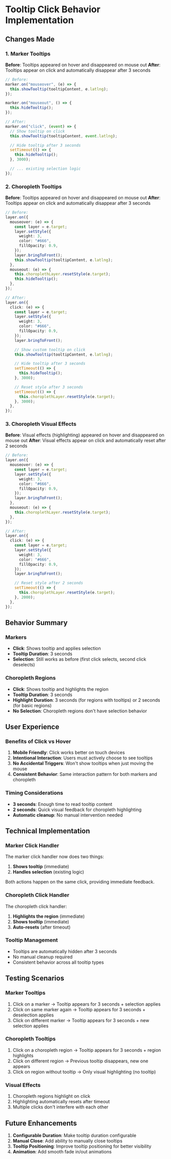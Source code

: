 # Tooltip Click Behavior Implementation

## Changes Made

### 1. **Marker Tooltips**

**Before**: Tooltips appeared on hover and disappeared on mouse out
**After**: Tooltips appear on click and automatically disappear after 3 seconds

```typescript
// Before:
marker.on("mouseover", (e) => {
  this.showTooltip(tooltipContent, e.latlng);
});

marker.on("mouseout", () => {
  this.hideTooltip();
});

// After:
marker.on("click", (event) => {
  // Show tooltip on click
  this.showTooltip(tooltipContent, event.latlng);

  // Hide tooltip after 3 seconds
  setTimeout(() => {
    this.hideTooltip();
  }, 3000);

  // ... existing selection logic
});
```

### 2. **Choropleth Tooltips**

**Before**: Tooltips appeared on hover and disappeared on mouse out
**After**: Tooltips appear on click and automatically disappear after 3 seconds

```typescript
// Before:
layer.on({
  mouseover: (e) => {
    const layer = e.target;
    layer.setStyle({
      weight: 3,
      color: "#666",
      fillOpacity: 0.9,
    });
    layer.bringToFront();
    this.showTooltip(tooltipContent, e.latlng);
  },
  mouseout: (e) => {
    this.choroplethLayer.resetStyle(e.target);
    this.hideTooltip();
  },
});

// After:
layer.on({
  click: (e) => {
    const layer = e.target;
    layer.setStyle({
      weight: 3,
      color: "#666",
      fillOpacity: 0.9,
    });
    layer.bringToFront();

    // Show custom tooltip on click
    this.showTooltip(tooltipContent, e.latlng);

    // Hide tooltip after 3 seconds
    setTimeout(() => {
      this.hideTooltip();
    }, 3000);

    // Reset style after 3 seconds
    setTimeout(() => {
      this.choroplethLayer.resetStyle(e.target);
    }, 3000);
  },
});
```

### 3. **Choropleth Visual Effects**

**Before**: Visual effects (highlighting) appeared on hover and disappeared on mouse out
**After**: Visual effects appear on click and automatically reset after 2 seconds

```typescript
// Before:
layer.on({
  mouseover: (e) => {
    const layer = e.target;
    layer.setStyle({
      weight: 3,
      color: "#666",
      fillOpacity: 0.9,
    });
    layer.bringToFront();
  },
  mouseout: (e) => {
    this.choroplethLayer.resetStyle(e.target);
  },
});

// After:
layer.on({
  click: (e) => {
    const layer = e.target;
    layer.setStyle({
      weight: 3,
      color: "#666",
      fillOpacity: 0.9,
    });
    layer.bringToFront();

    // Reset style after 2 seconds
    setTimeout(() => {
      this.choroplethLayer.resetStyle(e.target);
    }, 2000);
  },
});
```

## Behavior Summary

### **Markers**

- **Click**: Shows tooltip and applies selection
- **Tooltip Duration**: 3 seconds
- **Selection**: Still works as before (first click selects, second click deselects)

### **Choropleth Regions**

- **Click**: Shows tooltip and highlights the region
- **Tooltip Duration**: 3 seconds
- **Highlight Duration**: 3 seconds (for regions with tooltips) or 2 seconds (for basic regions)
- **No Selection**: Choropleth regions don't have selection behavior

## User Experience

### **Benefits of Click vs Hover**

1. **Mobile Friendly**: Click works better on touch devices
2. **Intentional Interaction**: Users must actively choose to see tooltips
3. **No Accidental Triggers**: Won't show tooltips when just moving the mouse
4. **Consistent Behavior**: Same interaction pattern for both markers and choropleth

### **Timing Considerations**

- **3 seconds**: Enough time to read tooltip content
- **2 seconds**: Quick visual feedback for choropleth highlighting
- **Automatic cleanup**: No manual intervention needed

## Technical Implementation

### **Marker Click Handler**

The marker click handler now does two things:

1. **Shows tooltip** (immediate)
2. **Handles selection** (existing logic)

Both actions happen on the same click, providing immediate feedback.

### **Choropleth Click Handler**

The choropleth click handler:

1. **Highlights the region** (immediate)
2. **Shows tooltip** (immediate)
3. **Auto-resets** (after timeout)

### **Tooltip Management**

- Tooltips are automatically hidden after 3 seconds
- No manual cleanup required
- Consistent behavior across all tooltip types

## Testing Scenarios

### **Marker Tooltips**

1. Click on a marker → Tooltip appears for 3 seconds + selection applies
2. Click on same marker again → Tooltip appears for 3 seconds + deselection applies
3. Click on different marker → Tooltip appears for 3 seconds + new selection applies

### **Choropleth Tooltips**

1. Click on a choropleth region → Tooltip appears for 3 seconds + region highlights
2. Click on different region → Previous tooltip disappears, new one appears
3. Click on region without tooltip → Only visual highlighting (no tooltip)

### **Visual Effects**

1. Choropleth regions highlight on click
2. Highlighting automatically resets after timeout
3. Multiple clicks don't interfere with each other

## Future Enhancements

1. **Configurable Duration**: Make tooltip duration configurable
2. **Manual Close**: Add ability to manually close tooltips
3. **Tooltip Positioning**: Improve tooltip positioning for better visibility
4. **Animation**: Add smooth fade in/out animations
